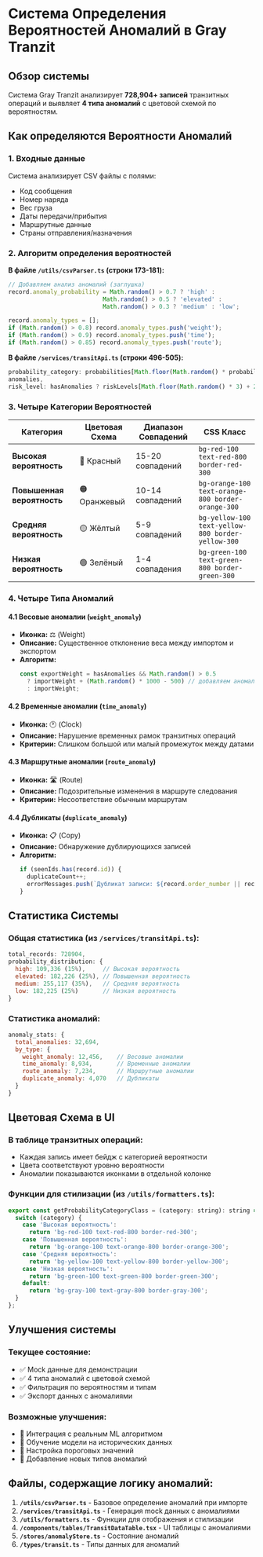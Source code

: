 # Система Определения Вероятностей Аномалий в Gray Tranzit

## Обзор системы

Система Gray Tranzit анализирует **728,904+ записей** транзитных операций и выявляет **4 типа аномалий** с цветовой схемой по вероятностям.

## Как определяются Вероятности Аномалий

### 1. Входные данные
Система анализирует CSV файлы с полями:
- Код сообщения
- Номер наряда  
- Вес груза
- Даты передачи/прибытия
- Маршрутные данные
- Страны отправления/назначения

### 2. Алгоритм определения вероятностей

**В файле `/utils/csvParser.ts` (строки 173-181):**
```javascript
// Добавляем анализ аномалий (заглушка)
record.anomaly_probability = Math.random() > 0.7 ? 'high' : 
                           Math.random() > 0.5 ? 'elevated' :
                           Math.random() > 0.3 ? 'medium' : 'low';

record.anomaly_types = [];
if (Math.random() > 0.8) record.anomaly_types.push('weight');
if (Math.random() > 0.9) record.anomaly_types.push('time');
if (Math.random() > 0.85) record.anomaly_types.push('route');
```

**В файле `/services/transitApi.ts` (строки 496-505):**
```javascript
probability_category: probabilities[Math.floor(Math.random() * probabilities.length)],
anomalies,
risk_level: hasAnomalies ? riskLevels[Math.floor(Math.random() * 3) + 2] : riskLevels[Math.floor(Math.random() * 2)], // выше риск при аномалиях
```

### 3. Четыре Категории Вероятностей

| Категория | Цветовая Схема | Диапазон Совпадений | CSS Класс |
|-----------|---------------|-------------------|-----------|
| **Высокая вероятность** | 🔴 Красный | 15-20 совпадений | `bg-red-100 text-red-800 border-red-300` |
| **Повышенная вероятность** | 🟠 Оранжевый | 10-14 совпадений | `bg-orange-100 text-orange-800 border-orange-300` |
| **Средняя вероятность** | 🟡 Жёлтый | 5-9 совпадений | `bg-yellow-100 text-yellow-800 border-yellow-300` |
| **Низкая вероятность** | 🟢 Зелёный | 1-4 совпадения | `bg-green-100 text-green-800 border-green-300` |

### 4. Четыре Типа Аномалий

#### 4.1 Весовые аномалии (`weight_anomaly`)
- **Иконка:** ⚖️ (Weight)
- **Описание:** Существенное отклонение веса между импортом и экспортом
- **Алгоритм:** 
  ```javascript
  const exportWeight = hasAnomalies && Math.random() > 0.5 
    ? importWeight + (Math.random() * 1000 - 500) // добавляем аномалию веса
    : importWeight;
  ```

#### 4.2 Временные аномалии (`time_anomaly`)
- **Иконка:** 🕐 (Clock)
- **Описание:** Нарушение временных рамок транзитных операций
- **Критерии:** Слишком большой или малый промежуток между датами

#### 4.3 Маршрутные аномалии (`route_anomaly`)
- **Иконка:** 🛣️ (Route)
- **Описание:** Подозрительные изменения в маршруте следования
- **Критерии:** Несоответствие обычным маршрутам

#### 4.4 Дубликаты (`duplicate_anomaly`)
- **Иконка:** 📋 (Copy)
- **Описание:** Обнаружение дублирующихся записей
- **Алгоритм:** 
  ```javascript
  if (seenIds.has(record.id)) {
    duplicateCount++;
    errorMessages.push(`Дубликат записи: ${record.order_number || record.message_code || 'неизвестно'}`);
  }
  ```

## Статистика Системы

### Общая статистика (из `/services/transitApi.ts`):
```javascript
total_records: 728904,
probability_distribution: {
  high: 109,336 (15%),     // Высокая вероятность
  elevated: 182,226 (25%), // Повышенная вероятность  
  medium: 255,117 (35%),   // Средняя вероятность
  low: 182,225 (25%)       // Низкая вероятность
}
```

### Статистика аномалий:
```javascript
anomaly_stats: {
  total_anomalies: 32,694,
  by_type: {
    weight_anomaly: 12,456,    // Весовые аномалии
    time_anomaly: 8,934,       // Временные аномалии
    route_anomaly: 7,234,      // Маршрутные аномалии
    duplicate_anomaly: 4,070   // Дубликаты
  }
}
```

## Цветовая Схема в UI

### В таблице транзитных операций:
- Каждая запись имеет бейдж с категорией вероятности
- Цвета соответствуют уровню вероятности
- Аномалии показываются иконками в отдельной колонке

### Функции для стилизации (из `/utils/formatters.ts`):
```javascript
export const getProbabilityCategoryClass = (category: string): string => {
  switch (category) {
    case 'Высокая вероятность':
      return 'bg-red-100 text-red-800 border-red-300';
    case 'Повышенная вероятность':
      return 'bg-orange-100 text-orange-800 border-orange-300';
    case 'Средняя вероятность':
      return 'bg-yellow-100 text-yellow-800 border-yellow-300';
    case 'Низкая вероятность':
      return 'bg-green-100 text-green-800 border-green-300';
    default:
      return 'bg-gray-100 text-gray-800 border-gray-300';
  }
};
```

## Улучшения системы

### Текущее состояние:
- ✅ Mock данные для демонстрации
- ✅ 4 типа аномалий с цветовой схемой
- ✅ Фильтрация по вероятностям и типам
- ✅ Экспорт данных с аномалиями

### Возможные улучшения:
- 🔄 Интеграция с реальным ML алгоритмом
- 🔄 Обучение модели на исторических данных
- 🔄 Настройка пороговых значений
- 🔄 Добавление новых типов аномалий

## Файлы, содержащие логику аномалий:

1. **`/utils/csvParser.ts`** - Базовое определение аномалий при импорте
2. **`/services/transitApi.ts`** - Генерация mock данных с аномалиями
3. **`/utils/formatters.ts`** - Функции для отображения и стилизации
4. **`/components/tables/TransitDataTable.tsx`** - UI таблицы с аномалиями
5. **`/stores/anomalyStore.ts`** - Состояние аномалий
6. **`/types/transit.ts`** - Типы данных для аномалий